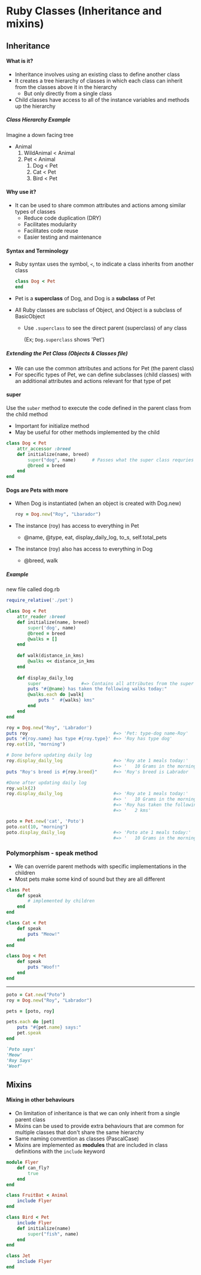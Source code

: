 # Ruby Classes (Inheritance and mixins)

## Inheritance

#### What is it?

* Inheritance involves using an existing class to define another class
* It creates a tree hierarchy of classes in which each class can inherit from the classes above it in the hierarchy
  * But only directly from a single class
* Child classes have access to all of the instance variables and methods up the hierarchy

##### Class Hierarchy Example

Imagine a down facing tree

- Animal
  1. WildAnimal < Animal
  2. Pet < Animal
     1. Dog < Pet
     2. Cat < Pet
     3. Bird < Pet

#### Why use it?

* It can be used to share common attributes and actions among similar types of classes
  * Reduce code duplication (DRY)
  * Facilitates modularity
  * Facilitates code reuse
  * Easier testing and maintenance



#### Syntax and Terminology

* Ruby syntax uses the symbol, `<`, to indicate a class inherits from another class

  ```ruby
  class Dog < Pet
  end
  ```

* Pet is a **superclass** of Dog, and Dog is a **subclass** of Pet

* All Ruby classes are subclass of Object, and Object is a subclass of BasicObject

  * Use `.superclass` to see the direct parent (superclass) of any class

    (Ex; `Dog.superclass` shows 'Pet')

##### Extending the Pet Class (Objects & Classes file)

* We can use the common attributes and actions for Pet (the parent class)
* For specific types of Pet, we can define subclasses (child classes) with an additional attributes and actions relevant for that type of pet

#### super

Use the `suber` method to execute the code defined in the parent class from the child method

* Important for initialize method
* May be useful for other methods implemented by the child

```ruby
class Dog < Pet
    attr_accessor :breed
    def initialize(name, breed)
        super("dog", name)		# Passes what the super class requries (Pet)
        @breed = breed
    end
end
```

#### Dogs are Pets with more

* When Dog is instantiated (when an object is created with Dog.new)

  ```ruby
  roy = Dog.new("Roy", "Lbarador")
  ```

* The instance (roy) has access to everything in Pet

  * @name, @type, eat, display_daily_log, to_s, self.total_pets

* The instance (roy) also has access to everything in Dog

  * @breed, walk

##### Example

new file called dog.rb

```ruby
require_relative('./pet')

class Dog < Pet
    attr_reader :breed
    def initialize(name, breed)
        super('dog', name)
        @breed = breed
        @walks = []
    end
    
    def walk(distance_in_kms)
        @walks << distance_in_kms
    end
    
    def display_daily_log
        super				#=> Contains all attributes from the super class
        puts "#{@name} has taken the following walks today:"
       	@walks.each do |walk|
            puts "  #{walks} kms"
        end
    end
end
```

```ruby
roy = Dog.new("Roy", 'Labrador')
puts roy								#=> 'Pet: type-dog name-Roy' 
puts '#{roy.name} has type #{roy.type}' #=> 'Roy has type dog'
roy.eat(10, "morning")

# Done before updating daily log
roy.display_daily_log					#=> 'Roy ate 1 meals today:'		
										#=> '   10 Grams in the morning'
puts "Roy's breed is #{roy.breed}"		#=> 'Roy's breed is Labrador

#Done after updating daily log
roy.walk(2)
roy.display_daily_log					#=> 'Roy ate 1 meals today:'		
										#=> '   10 Grams in the morning'
										#=> 'Roy has taken the following walks today:'
										#=> '   2 kms'

poto = Pet.new('cat', 'Poto')
poto.eat(10, "morning")
poto.display_daily_log					#=> 'Poto ate 1 meals today:'		
										#=> '   10 Grams in the morning'
```



### Polymorphism - speak method

* We can override parent methods with specific implementations in the children
* Most pets make some kind of sound but they are all different

```ruby
class Pet
    def speak
        # implemented by children
    end
end

class Cat < Pet
    def speak
        puts "Meow!"
    end
end

class Dog < Pet
    def speak
        puts "Woof!"
    end
end
```

---

```ruby
poto = Cat.new("Poto")
roy = Dog.new("Roy", "Labrador")

pets = [poto, roy]

pets.each do |pet|
    puts "#{pet.name} says:"
    pet.speak
end
```

```ruby
`Poto says'
'Meow'
'Roy Says'
'Woof'
```



## Mixins

#### Mixing in other behaviours

* On limitation  of inheritance is that we can only inherit from a single parent class
* Mixins can be used to provide extra behaviours that are common for multiple classes that don't share the same hierarchy
* Same naming convention as classes (PascalCase)
* Mixins are implemented as **modules** that are included in class definitions with the `include` keyword

```ruby
module Flyer
    def can_fly?
        true
    end
end

class FruitBat < Animal
    include Flyer
end

class Bird < Pet
    include Flyer
    def initialize(name)
        super("fish", name)
    end
end

class Jet
    include Flyer
end
```

